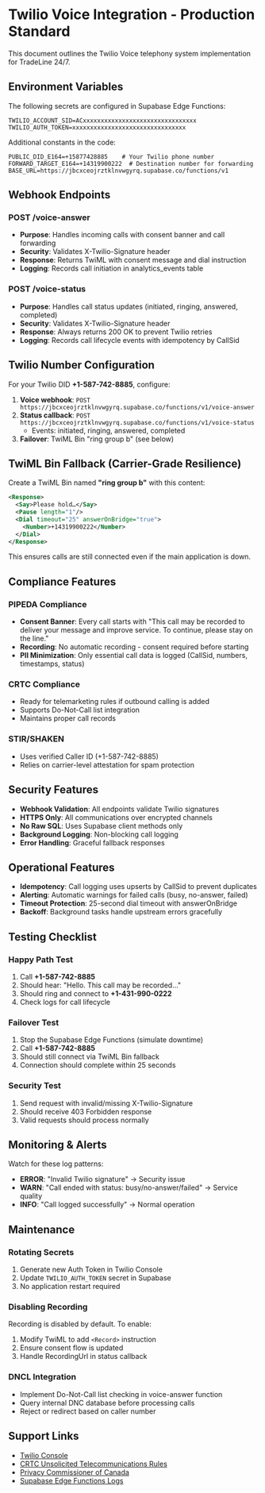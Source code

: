# Twilio Voice Integration - Production Standard

This document outlines the Twilio Voice telephony system implementation for TradeLine 24/7.

## Environment Variables

The following secrets are configured in Supabase Edge Functions:

```
TWILIO_ACCOUNT_SID=ACxxxxxxxxxxxxxxxxxxxxxxxxxxxxxxxx
TWILIO_AUTH_TOKEN=xxxxxxxxxxxxxxxxxxxxxxxxxxxxxxxx
```

Additional constants in the code:
```
PUBLIC_DID_E164=+15877428885    # Your Twilio phone number
FORWARD_TARGET_E164=+14319900222  # Destination number for forwarding
BASE_URL=https://jbcxceojrztklnvwgyrq.supabase.co/functions/v1
```

## Webhook Endpoints

### POST /voice-answer
- **Purpose**: Handles incoming calls with consent banner and call forwarding
- **Security**: Validates X-Twilio-Signature header
- **Response**: Returns TwiML with consent message and dial instruction
- **Logging**: Records call initiation in analytics_events table

### POST /voice-status  
- **Purpose**: Handles call status updates (initiated, ringing, answered, completed)
- **Security**: Validates X-Twilio-Signature header
- **Response**: Always returns 200 OK to prevent Twilio retries
- **Logging**: Records call lifecycle events with idempotency by CallSid

## Twilio Number Configuration

For your Twilio DID **+1-587-742-8885**, configure:

1. **Voice webhook**: `POST https://jbcxceojrztklnvwgyrq.supabase.co/functions/v1/voice-answer`
2. **Status callback**: `POST https://jbcxceojrztklnvwgyrq.supabase.co/functions/v1/voice-status`
   - Events: initiated, ringing, answered, completed
3. **Failover**: TwiML Bin "ring group b" (see below)

## TwiML Bin Fallback (Carrier-Grade Resilience)

Create a TwiML Bin named **"ring group b"** with this content:

```xml
<Response>
  <Say>Please hold…</Say>
  <Pause length="1"/>
  <Dial timeout="25" answerOnBridge="true">
    <Number>+14319900222</Number>
  </Dial>
</Response>
```

This ensures calls are still connected even if the main application is down.

## Compliance Features

### PIPEDA Compliance
- **Consent Banner**: Every call starts with "This call may be recorded to deliver your message and improve service. To continue, please stay on the line."
- **Recording**: No automatic recording - consent required before starting
- **PII Minimization**: Only essential call data is logged (CallSid, numbers, timestamps, status)

### CRTC Compliance
- Ready for telemarketing rules if outbound calling is added
- Supports Do-Not-Call list integration
- Maintains proper call records

### STIR/SHAKEN
- Uses verified Caller ID (+1-587-742-8885)
- Relies on carrier-level attestation for spam protection

## Security Features

- **Webhook Validation**: All endpoints validate Twilio signatures
- **HTTPS Only**: All communications over encrypted channels
- **No Raw SQL**: Uses Supabase client methods only
- **Background Logging**: Non-blocking call logging
- **Error Handling**: Graceful fallback responses

## Operational Features

- **Idempotency**: Call logging uses upserts by CallSid to prevent duplicates
- **Alerting**: Automatic warnings for failed calls (busy, no-answer, failed)
- **Timeout Protection**: 25-second dial timeout with answerOnBridge
- **Backoff**: Background tasks handle upstream errors gracefully

## Testing Checklist

### Happy Path Test
1. Call **+1-587-742-8885**
2. Should hear: "Hello. This call may be recorded..."
3. Should ring and connect to **+1-431-990-0222**
4. Check logs for call lifecycle

### Failover Test
1. Stop the Supabase Edge Functions (simulate downtime)
2. Call **+1-587-742-8885**
3. Should still connect via TwiML Bin fallback
4. Connection should complete within 25 seconds

### Security Test
1. Send request with invalid/missing X-Twilio-Signature
2. Should receive 403 Forbidden response
3. Valid requests should process normally

## Monitoring & Alerts

Watch for these log patterns:

- **ERROR**: "Invalid Twilio signature" → Security issue
- **WARN**: "Call ended with status: busy/no-answer/failed" → Service quality
- **INFO**: "Call logged successfully" → Normal operation

## Maintenance

### Rotating Secrets
1. Generate new Auth Token in Twilio Console
2. Update `TWILIO_AUTH_TOKEN` secret in Supabase
3. No application restart required

### Disabling Recording
Recording is disabled by default. To enable:
1. Modify TwiML to add `<Record>` instruction
2. Ensure consent flow is updated
3. Handle RecordingUrl in status callback

### DNCL Integration
- Implement Do-Not-Call list checking in voice-answer function
- Query internal DNC database before processing calls
- Reject or redirect based on caller number

## Support Links

- [Twilio Console](https://console.twilio.com)
- [CRTC Unsolicited Telecommunications Rules](https://crtc.gc.ca/eng/phone/telemarketing/unreq.htm)
- [Privacy Commissioner of Canada](https://www.priv.gc.ca)
- [Supabase Edge Functions Logs](https://supabase.com/dashboard/project/jbcxceojrztklnvwgyrq/functions/voice-answer/logs)
